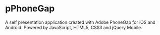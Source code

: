 # pPhoneGap
A self presentation application created with Adobe PhoneGap for iOS and Android. Powered by JavaScript, HTML5, CSS3 and jQuery Mobile.
